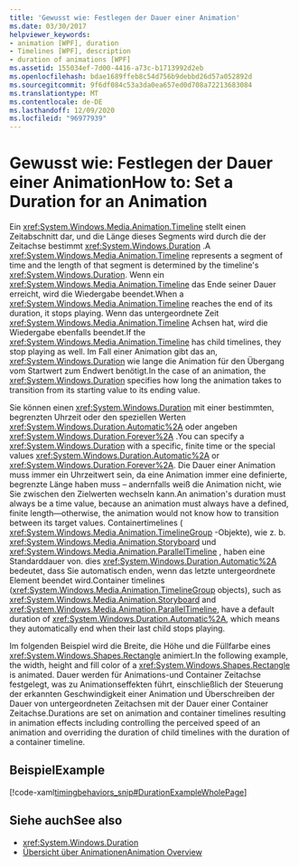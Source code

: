 ```yaml
---
title: 'Gewusst wie: Festlegen der Dauer einer Animation'
ms.date: 03/30/2017
helpviewer_keywords:
- animation [WPF], duration
- Timelines [WPF], description
- duration of animations [WPF]
ms.assetid: 155034ef-7d00-4416-a73c-b1713992d2eb
ms.openlocfilehash: bdae1689ffeb8c54d756b9debbd26d57a052892d
ms.sourcegitcommit: 9f6df084c53a3da0ea657ed0d708a72213683084
ms.translationtype: MT
ms.contentlocale: de-DE
ms.lasthandoff: 12/09/2020
ms.locfileid: "96977939"
---
```

# <a name="how-to-set-a-duration-for-an-animation"></a><span data-ttu-id="4e2e4-102">Gewusst wie: Festlegen der Dauer einer Animation</span><span class="sxs-lookup"><span data-stu-id="4e2e4-102">How to: Set a Duration for an Animation</span></span>
<span data-ttu-id="4e2e4-103">Ein <xref:System.Windows.Media.Animation.Timeline> stellt einen Zeitabschnitt dar, und die Länge dieses Segments wird durch die der Zeitachse bestimmt <xref:System.Windows.Duration> .</span><span class="sxs-lookup"><span data-stu-id="4e2e4-103">A <xref:System.Windows.Media.Animation.Timeline> represents a segment of time and the length of that segment is determined by the timeline's <xref:System.Windows.Duration>.</span></span> <span data-ttu-id="4e2e4-104">Wenn ein <xref:System.Windows.Media.Animation.Timeline> das Ende seiner Dauer erreicht, wird die Wiedergabe beendet.</span><span class="sxs-lookup"><span data-stu-id="4e2e4-104">When a <xref:System.Windows.Media.Animation.Timeline> reaches the end of its duration, it stops playing.</span></span> <span data-ttu-id="4e2e4-105">Wenn das untergeordnete Zeit <xref:System.Windows.Media.Animation.Timeline> Achsen hat, wird die Wiedergabe ebenfalls beendet.</span><span class="sxs-lookup"><span data-stu-id="4e2e4-105">If the <xref:System.Windows.Media.Animation.Timeline> has child timelines, they stop playing as well.</span></span> <span data-ttu-id="4e2e4-106">Im Fall einer Animation gibt das an, <xref:System.Windows.Duration> wie lange die Animation für den Übergang vom Startwert zum Endwert benötigt.</span><span class="sxs-lookup"><span data-stu-id="4e2e4-106">In the case of an animation, the <xref:System.Windows.Duration> specifies how long the animation takes to transition from its starting value to its ending value.</span></span>  
  
 <span data-ttu-id="4e2e4-107">Sie können einen <xref:System.Windows.Duration> mit einer bestimmten, begrenzten Uhrzeit oder den speziellen Werten <xref:System.Windows.Duration.Automatic%2A> oder angeben <xref:System.Windows.Duration.Forever%2A> .</span><span class="sxs-lookup"><span data-stu-id="4e2e4-107">You can specify a <xref:System.Windows.Duration> with a specific, finite time or the special values <xref:System.Windows.Duration.Automatic%2A> or <xref:System.Windows.Duration.Forever%2A>.</span></span> <span data-ttu-id="4e2e4-108">Die Dauer einer Animation muss immer ein Uhrzeitwert sein, da eine Animation immer eine definierte, begrenzte Länge haben muss – andernfalls weiß die Animation nicht, wie Sie zwischen den Zielwerten wechseln kann.</span><span class="sxs-lookup"><span data-stu-id="4e2e4-108">An animation's duration must always be a time value, because an animation must always have a defined, finite length—otherwise, the animation would not know how to transition between its target values.</span></span> <span data-ttu-id="4e2e4-109">Containertimelines ( <xref:System.Windows.Media.Animation.TimelineGroup> -Objekte), wie z. b. <xref:System.Windows.Media.Animation.Storyboard> und <xref:System.Windows.Media.Animation.ParallelTimeline> , haben eine Standarddauer von. dies <xref:System.Windows.Duration.Automatic%2A> bedeutet, dass Sie automatisch enden, wenn das letzte untergeordnete Element beendet wird.</span><span class="sxs-lookup"><span data-stu-id="4e2e4-109">Container timelines (<xref:System.Windows.Media.Animation.TimelineGroup> objects), such as <xref:System.Windows.Media.Animation.Storyboard> and <xref:System.Windows.Media.Animation.ParallelTimeline>, have a default duration of <xref:System.Windows.Duration.Automatic%2A>, which means they automatically end when their last child stops playing.</span></span>  
  
 <span data-ttu-id="4e2e4-110">Im folgenden Beispiel wird die Breite, die Höhe und die Füllfarbe eines <xref:System.Windows.Shapes.Rectangle> animiert.</span><span class="sxs-lookup"><span data-stu-id="4e2e4-110">In the following example, the width, height and fill color of a <xref:System.Windows.Shapes.Rectangle> is animated.</span></span> <span data-ttu-id="4e2e4-111">Dauer werden für Animations-und Container Zeitachse festgelegt, was zu Animationseffekten führt, einschließlich der Steuerung der erkannten Geschwindigkeit einer Animation und Überschreiben der Dauer von untergeordneten Zeitachsen mit der Dauer einer Container Zeitachse.</span><span class="sxs-lookup"><span data-stu-id="4e2e4-111">Durations are set on animation and container timelines resulting in animation effects including controlling the perceived speed of an animation and overriding the duration of child timelines with the duration of a container timeline.</span></span>  
  
## <a name="example"></a><span data-ttu-id="4e2e4-112">Beispiel</span><span class="sxs-lookup"><span data-stu-id="4e2e4-112">Example</span></span>  
 [!code-xaml[timingbehaviors_snip#DurationExampleWholePage](~/samples/snippets/csharp/VS_Snippets_Wpf/timingbehaviors_snip/CSharp/DurationExample.xaml#durationexamplewholepage)]  
  
## <a name="see-also"></a><span data-ttu-id="4e2e4-113">Siehe auch</span><span class="sxs-lookup"><span data-stu-id="4e2e4-113">See also</span></span>

- <xref:System.Windows.Duration>
- [<span data-ttu-id="4e2e4-114">Übersicht über Animationen</span><span class="sxs-lookup"><span data-stu-id="4e2e4-114">Animation Overview</span></span>](animation-overview.md)
